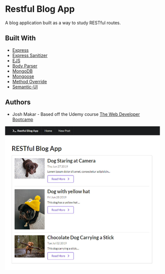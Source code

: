 # Restful Blog App

A blog application built as a way to study RESTful routes.

## Built With

* [Express](https://www.npmjs.com/package/express)
* [Express Sanitizer](https://www.npmjs.com/package/express-sanitizer)
* [EJS](https://www.npmjs.com/package/ejs)
* [Body Parser](https://www.npmjs.com/package/body-parser)
* [MongoDB](https://www.mongodb.com/)
* [Mongoose](https://www.npmjs.com/package/mongoose)
* [Method Override](https://www.npmjs.com/package/method-override)
* [Semantic-UI](https://semantic-ui.com/)

## Authors

* Josh Makar - Based off the Udemy course [The Web Developer Bootcamp](https://www.udemy.com/the-web-developer-bootcamp)

![Screenshot of Restful Blog App](screenshot.jpg?raw=true "Screenshot of Restful Blog App")